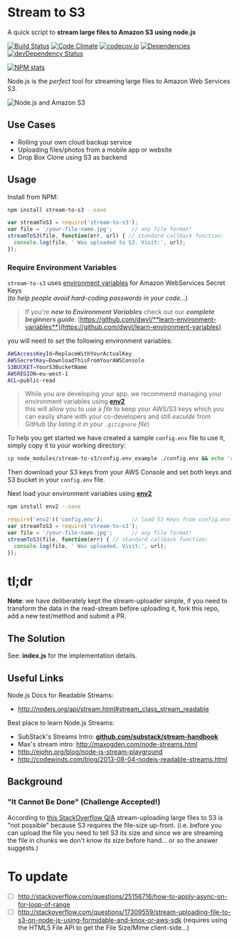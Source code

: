 Stream to S3
========================

A quick script to **stream large files to Amazon S3 using node.js**

[![Build Status](https://travis-ci.org/dwyl/stream-to-s3.png?branch=master)](https://travis-ci.org/dwyl/stream-to-s3)
[![Code Climate](https://codeclimate.com/github/dwyl/stream-to-s3.png)](https://codeclimate.com/github/dwyl/stream-to-s3)
[![codecov.io](http://codecov.io/github/dwyl/stream-to-s3/coverage.svg?branch=master)](http://codecov.io/github/dwyl/stream-to-s3?branch=master)
[![Dependencies](https://david-dm.org/dwyl/stream-to-s3.png?theme=shields.io)](https://david-dm.org/dwyl/stream-to-s3)
[![devDependency Status](https://david-dm.org/dwyl/stream-to-s3/dev-status.svg)](https://david-dm.org/dwyl/stream-to-s3#info=devDependencies)

[![NPM stats](https://nodei.co/npm/stream-to-s3.png?downloads=true)](https://www.npmjs.org/package/stream-to-s3)

Node.js is the *perfect* tool for streaming large files to Amazon Web Services S3.


![Node.js and Amazon S3](http://i.imgur.com/w1S84gJ.png)

## Use Cases

- Rolling your own cloud backup service
- Uploading files/photos from a mobile app or website
- Drop Box Clone using S3 as backend


## Usage

Install from NPM:

```sh
npm install stream-to-s3 --save
```

```js
var streamToS3 = require('stream-to-s3');
var file = '/your-file-name.jpg';      // any file format!
streamToS3(file, function(err, url) { // standard callback function:
  console.log(file, ' Was uploaded to S3. Visit:', url);
});
```

### Require Environment Variables

`stream-to-s3` uses [environment variables](https://github.com/dwyl/**learn-environment-variables)
for Amazon WebServices Secret Keys  
(*to help people avoid hard-coding passwords in your code...*)

> If you're ***new to Environment Variables***
check out our ***complete beginners guide***:
[https://github.com/dwyl/**learn-environment-variables**](https://github.com/dwyl/learn-environment-variables)

you will need to *set* the following environment variables:

```sh
AWSAccessKeyId=ReplaceWithYourActualKey
AWSSecretKey=DownloadThisFromYourAWSConsole
S3BUCKET=YourS3BucketName
AWSREGION=eu-west-1
ACL=public-read
```

> While you are developing your app, we recommend managing your environment
variables using [**env2**](https://github.com/dwyl/env2)  
this will allow you to use a *file* to keep your AWS/S3 keys which
you can easily share with your co-developers and still *exculde* from GitHub
(*by listing it in your `.gitignore` file*)

To help you get started we have created a sample `config.env` file
to use it, simply copy it to your working directory:

```sh
cp node_modules/stream-to-s3/config.env_example ./config.env && echo 'config.env' >> .gitignore
```

Then download your S3 keys from your AWS Console and set both keys and S3 bucket in your `config.env` file.

Next load your environment variables using [**env2**](https://github.com/dwyl/env2)

```sh
npm install env2 --save
```

```js
require('env2')('config.env');         // load S3 Keys from config.env
var streamToS3 = require('stream-to-s3');
var file = '/your-file-name.jpg';      // any file format!
streamToS3(file, function(err) { // standard callback function:
  console.log(file, ' Was uploaded. Visit:', url);
});
```


# tl;dr

**Note**: we have deliberately kept the stream-uploader simple,
if you need to transform the data in the read-stream before
uploading it, fork this repo, add a new test/method and submit a PR.

## The Solution

See: **index.js** for the implementation details.


## Useful Links

Node.js Docs for Readable Streams:
- http://nodejs.org/api/stream.html#stream_class_stream_readable

Best place to learn Node.js Streams:
- SubStack's Streams Intro: [**github.com/substack/stream-handbook**](http://github.com/substack/stream-handbook)
- Max's stream intro: http://maxogden.com/node-streams.html
- http://ejohn.org/blog/node-js-stream-playground
- http://codewinds.com/blog/2013-08-04-nodejs-readable-streams.html


## Background

### "It Cannot Be Done" (Challenge Accepted!)

According to
[this StackOverflow Q/A](http://stackoverflow.com/a/17326079/1148249)
stream-uploading large files to S3
is "not possible" because S3 requires the file-size up-front.
(i.e. before you can upload the file you need to tell S3 its size
  and since we are streaming the file in chunks we don't know
  its size before hand... or so the answer suggests.)


# To update
- [ ] http://stackoverflow.com/questions/25156716/how-to-apply-async-on-for-loop-of-range
- [ ] http://stackoverflow.com/questions/17309559/stream-uploading-file-to-s3-on-node-js-using-formidable-and-knox-or-aws-sdk
(requires using the HTML5 File API to get the File Size/Mime client-side...)
